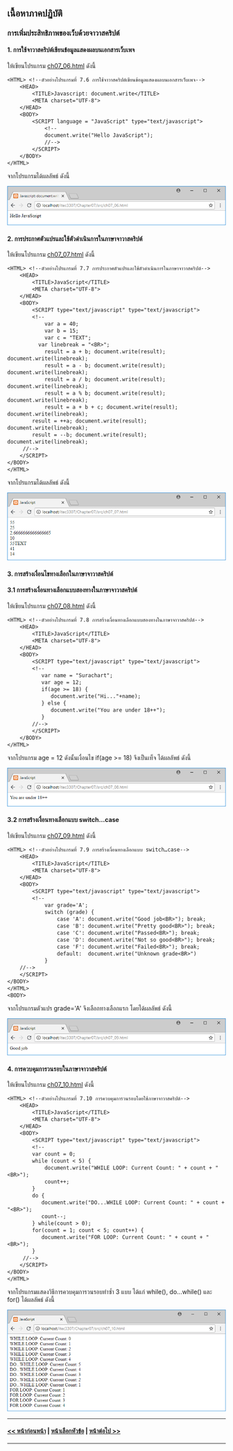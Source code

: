 ## เนื้อหาภาคปฏิบัติ
### การเพิ่มประสิทธิภาพของเว็บด้วยจาวาสคริปต์

#### 1. การใช้จาวาสคริปต์เขียนข้อมูลแสดงผลบนเอกสารเว็บเพจ

ให้เขียนโปรแกรม [ch07_06.html](src/ch07_06.html) ดังนี้

```
<HTML> <!--ตัวอย่างโปรแกรมที่ 7.6 การใช้จาวาสคริปต์เขียนข้อมูลแสดงผลบนเอกสารเว็บเพจ-->
    <HEAD>
        <TITLE>Javascript: document.write</TITLE>
        <META charset="UTF-8">
    </HEAD>
    <BODY>
        <SCRIPT language = "JavaScript" type="text/javascript">
            <!-- 
            document.write("Hello JavaScript"); 
            //-->
        </SCRIPT>
    </BODY>
</HTML>
```

จากโปรแกรมได้ผลลัพธ์ ดังนี้

<img src=output/ch07_06.png>

#### 2. การประกาศตัวแปรและใช้ตัวดำเนินการในภาษาจาวาสคริปต์

ให้เขียนโปรแกรม [ch07_07.html](src/ch07_07.html) ดังนี้

```
<HTML> <!--ตัวอย่างโปรแกรมที่ 7.7 การประกาศตัวแปรและใช้ตัวดำเนินการในภาษาจาวาสคริปต์-->
    <HEAD>
        <TITLE>JavaScript</TITLE>
        <META charset="UTF-8">
    </HEAD>
    <BODY>
        <SCRIPT type="text/javascript" type="text/javascript">
        <!--
            var a = 40;
            var b = 15;
            var c = "TEXT";
          var linebreak = "<BR>";
            result = a + b; document.write(result); document.write(linebreak);
            result = a - b; document.write(result); document.write(linebreak);
            result = a / b; document.write(result); document.write(linebreak);
            result = a % b; document.write(result); document.write(linebreak);
            result = a + b + c; document.write(result); document.write(linebreak);
        result = ++a; document.write(result); document.write(linebreak);
        result = --b; document.write(result); document.write(linebreak);
     //-->
    </SCRIPT>
</BODY>
</HTML> 
```

จากโปรแกรมได้ผลลัพธ์ ดังนี้

<img src=output/ch07_07.png>

#### 3. การสร้างเงื่อนไขทางเลือกในภาษาจาวาสคริปต์
#### 3.1 การสร้างเงื่อนทางเลือกแบบสองทางในภาษาจาวาสคริปต์

ให้เขียนโปรแกรม [ch07_08.html](src/ch07_08.html) ดังนี้

```
<HTML> <!--ตัวอย่างโปรแกรมที่ 7.8 การสร้างเงื่อนทางเลือกแบบสองทางในภาษาจาวาสคริปต์-->
    <HEAD>
        <TITLE>JavaScript</TITLE>
        <META charset="UTF-8">
    </HEAD>
    <BODY>
        <SCRIPT type="text/javascript" type="text/javascript">
        <!--
           var name = "Surachart";
           var age = 12;
           if(age >= 18) {
              document.write("Hi..."+name);
           } else {
              document.write("You are under 18++");
           }
        //-->
        </SCRIPT>
    </BODY>
</HTML>
```

จากโปรแกรม age = 12 ดังนั้นเงื่อนไข if(age >= 18) จึงเป็นเท็จ ได้ผลลัพธ์ ดังนี้

<img src=output/ch07_08.png>

#### 3.2 การสร้างเงื่อนทางเลือกแบบ switch…case

ให้เขียนโปรแกรม [ch07_09.html](src/ch07_09.html) ดังนี้

```
<HTML> <!--ตัวอย่างโปรแกรมที่ 7.9 การสร้างเงื่อนทางเลือกแบบ switch…case-->
    <HEAD>
        <TITLE>JavaScript</TITLE>
        <META charset="UTF-8">
    </HEAD>
    <BODY>
        <SCRIPT type="text/javascript" type="text/javascript">
        <!--
            var grade='A';
            switch (grade) {
                case 'A': document.write("Good job<BR>"); break;
                case 'B': document.write("Pretty good<BR>"); break;
                case 'C': document.write("Passed<BR>"); break;
                case 'D': document.write("Not so good<BR>"); break;
                case 'F': document.write("Failed<BR>"); break;
                default:  document.write("Unknown grade<BR>")
            }
    //-->
    </SCRIPT>
</BODY>
</HTML>
<BODY>    
```

จากโปรแกรมตัวแปร grade='A' จึงเลือกทางเลือกแรก โดยได้ผลลัพธ์ ดังนี้

<img src=output/ch07_09.png>

#### 4. การควบคุมการวนรอบในภาษาจาวาสคริปต์

ให้เขียนโปรแกรม [ch07_10.html](src/ch07_10.html) ดังนี้

```
<HTML> <!--ตัวอย่างโปรแกรมที่ 7.10 การควบคุมการวนรอบโดยใช้ภาษาจาวาสคริปต์-->
    <HEAD>
        <TITLE>JavaScript</TITLE>
        <META charset="UTF-8">
    </HEAD>
    <BODY>
        <SCRIPT type="text/javascript" type="text/javascript">
        <!--
        var count = 0;
        while (count < 5) {
            document.write("WHILE LOOP: Current Count: " + count + "<BR>");
            count++;
        }
        do {
           document.write("DO...WHILE LOOP: Current Count: " + count + "<BR>");
           count--;
        } while(count > 0);
        for(count = 1; count < 5; count++) {
           document.write("FOR LOOP: Current Count: " + count + "<BR>");
        }
     //-->
    </SCRIPT>
</BODY>
</HTML>  
```

จากโปรแกรมแสดงวิธีการควบคุมการวนรอบทำซ้ำ 3 แบบ ได้แก่ while(), do...while() และ for() ได้ผลลัพธ์ ดังนี้

<img src=output/ch07_10.png>

---
#### [<< หน้าก่อนหน้า](0701.md) | [หน้าเลือกหัวข้อ](README.md) | [หน้าต่อไป >>](0703.md)
---